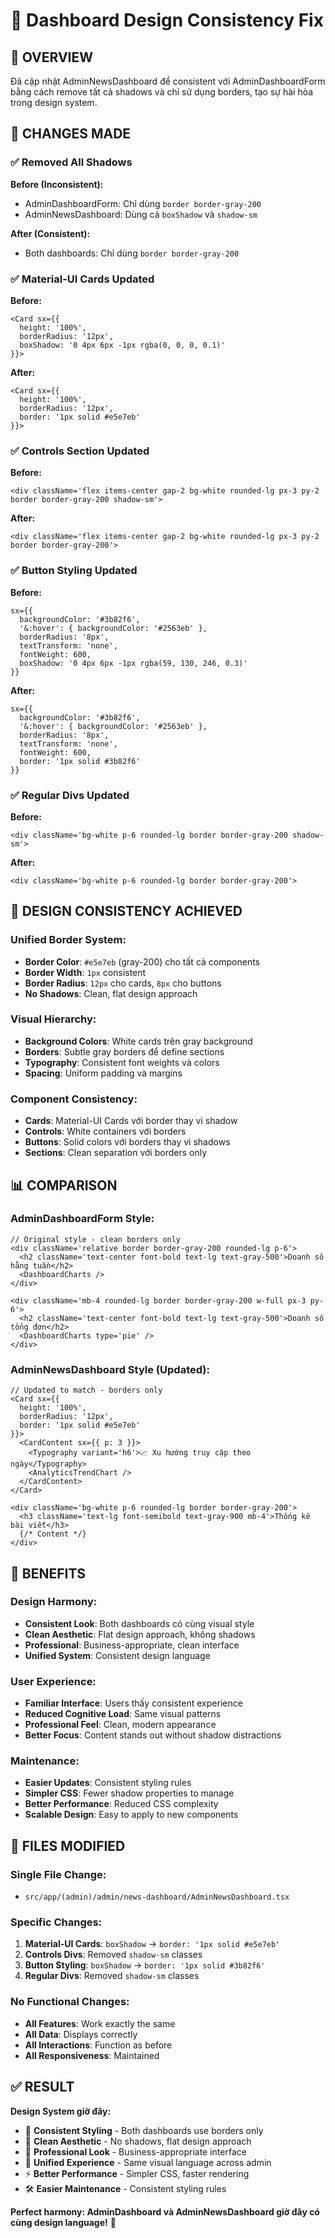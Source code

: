 # 🎨 Dashboard Design Consistency Fix

## 🎯 **OVERVIEW**

Đã cập nhật AdminNewsDashboard để consistent với AdminDashboardForm bằng cách remove tất cả shadows và chỉ sử dụng borders, tạo sự hài hòa trong design system.

## 🔧 **CHANGES MADE**

### ✅ **Removed All Shadows**

**Before (Inconsistent):**
- AdminDashboardForm: Chỉ dùng `border border-gray-200`
- AdminNewsDashboard: Dùng cả `boxShadow` và `shadow-sm`

**After (Consistent):**
- Both dashboards: Chỉ dùng `border border-gray-200`

### ✅ **Material-UI Cards Updated**

**Before:**
```tsx
<Card sx={{ 
  height: '100%', 
  borderRadius: '12px', 
  boxShadow: '0 4px 6px -1px rgba(0, 0, 0, 0.1)' 
}}>
```

**After:**
```tsx
<Card sx={{ 
  height: '100%', 
  borderRadius: '12px', 
  border: '1px solid #e5e7eb' 
}}>
```

### ✅ **Controls Section Updated**

**Before:**
```tsx
<div className='flex items-center gap-2 bg-white rounded-lg px-3 py-2 border border-gray-200 shadow-sm'>
```

**After:**
```tsx
<div className='flex items-center gap-2 bg-white rounded-lg px-3 py-2 border border-gray-200'>
```

### ✅ **Button Styling Updated**

**Before:**
```tsx
sx={{
  backgroundColor: '#3b82f6',
  '&:hover': { backgroundColor: '#2563eb' },
  borderRadius: '8px',
  textTransform: 'none',
  fontWeight: 600,
  boxShadow: '0 4px 6px -1px rgba(59, 130, 246, 0.3)'
}}
```

**After:**
```tsx
sx={{
  backgroundColor: '#3b82f6',
  '&:hover': { backgroundColor: '#2563eb' },
  borderRadius: '8px',
  textTransform: 'none',
  fontWeight: 600,
  border: '1px solid #3b82f6'
}}
```

### ✅ **Regular Divs Updated**

**Before:**
```tsx
<div className='bg-white p-6 rounded-lg border border-gray-200 shadow-sm'>
```

**After:**
```tsx
<div className='bg-white p-6 rounded-lg border border-gray-200'>
```

## 🎨 **DESIGN CONSISTENCY ACHIEVED**

### **Unified Border System:**
- **Border Color**: `#e5e7eb` (gray-200) cho tất cả components
- **Border Width**: `1px` consistent
- **Border Radius**: `12px` cho cards, `8px` cho buttons
- **No Shadows**: Clean, flat design approach

### **Visual Hierarchy:**
- **Background Colors**: White cards trên gray background
- **Borders**: Subtle gray borders để define sections
- **Typography**: Consistent font weights và colors
- **Spacing**: Uniform padding và margins

### **Component Consistency:**
- **Cards**: Material-UI Cards với border thay vì shadow
- **Controls**: White containers với borders
- **Buttons**: Solid colors với borders thay vì shadows
- **Sections**: Clean separation với borders only

## 📊 **COMPARISON**

### **AdminDashboardForm Style:**
```tsx
// Original style - clean borders only
<div className='relative border border-gray-200 rounded-lg p-6'>
  <h2 className='text-center font-bold text-lg text-gray-500'>Doanh số hằng tuần</h2>
  <DashboardCharts />
</div>

<div className='mb-4 rounded-lg border border-gray-200 w-full px-3 py-6'>
  <h2 className='text-center font-bold text-lg text-gray-500'>Doanh số tổng đơn</h2>
  <DashboardCharts type='pie' />
</div>
```

### **AdminNewsDashboard Style (Updated):**
```tsx
// Updated to match - borders only
<Card sx={{ 
  height: '100%', 
  borderRadius: '12px', 
  border: '1px solid #e5e7eb' 
}}>
  <CardContent sx={{ p: 3 }}>
    <Typography variant='h6'>📈 Xu hướng truy cập theo ngày</Typography>
    <AnalyticsTrendChart />
  </CardContent>
</Card>

<div className='bg-white p-6 rounded-lg border border-gray-200'>
  <h3 className='text-lg font-semibold text-gray-900 mb-4'>Thống kê bài viết</h3>
  {/* Content */}
</div>
```

## 🎯 **BENEFITS**

### **Design Harmony:**
- **Consistent Look**: Both dashboards có cùng visual style
- **Clean Aesthetic**: Flat design approach, không shadows
- **Professional**: Business-appropriate, clean interface
- **Unified System**: Consistent design language

### **User Experience:**
- **Familiar Interface**: Users thấy consistent experience
- **Reduced Cognitive Load**: Same visual patterns
- **Professional Feel**: Clean, modern appearance
- **Better Focus**: Content stands out without shadow distractions

### **Maintenance:**
- **Easier Updates**: Consistent styling rules
- **Simpler CSS**: Fewer shadow properties to manage
- **Better Performance**: Reduced CSS complexity
- **Scalable Design**: Easy to apply to new components

## 📁 **FILES MODIFIED**

### **Single File Change:**
- `src/app/(admin)/admin/news-dashboard/AdminNewsDashboard.tsx`

### **Specific Changes:**
1. **Material-UI Cards**: `boxShadow` → `border: '1px solid #e5e7eb'`
2. **Controls Divs**: Removed `shadow-sm` classes
3. **Button Styling**: `boxShadow` → `border: '1px solid #3b82f6'`
4. **Regular Divs**: Removed `shadow-sm` classes

### **No Functional Changes:**
- **All Features**: Work exactly the same
- **All Data**: Displays correctly
- **All Interactions**: Function as before
- **All Responsiveness**: Maintained

## ✅ **RESULT**

**Design System giờ đây:**

- 🎨 **Consistent Styling** - Both dashboards use borders only
- 🧹 **Clean Aesthetic** - No shadows, flat design approach
- 📱 **Professional Look** - Business-appropriate interface
- 🔄 **Unified Experience** - Same visual language across admin
- ⚡ **Better Performance** - Simpler CSS, faster rendering
- 🛠️ **Easier Maintenance** - Consistent styling rules

**Perfect harmony: AdminDashboard và AdminNewsDashboard giờ đây có cùng design language!** 🚀
